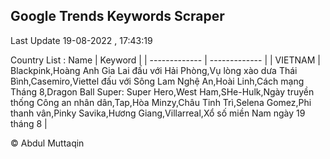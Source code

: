 

## Google Trends Keywords Scraper 
 
Last Update 19-08-2022 , 17:43:19

Country List :
 Name  | Keyword |
| ------------- | ------------- |
| VIETNAM | Blackpink,Hoàng Anh Gia Lai đấu với Hải Phòng,Vụ lòng xào dưa Thái Bình,Casemiro,Viettel đấu với Sông Lam Nghệ An,Hoài Linh,Cách mạng Tháng 8,Dragon Ball Super: Super Hero,West Ham,SHe-Hulk,Ngày truyền thống Công an nhân dân,Tap,Hòa Minzy,Châu Tinh Trì,Selena Gomez,Phi thanh vân,Pinky Savika,Hương Giang,Villarreal,Xổ số miền Nam ngày 19 tháng 8 |



© Abdul Muttaqin 
